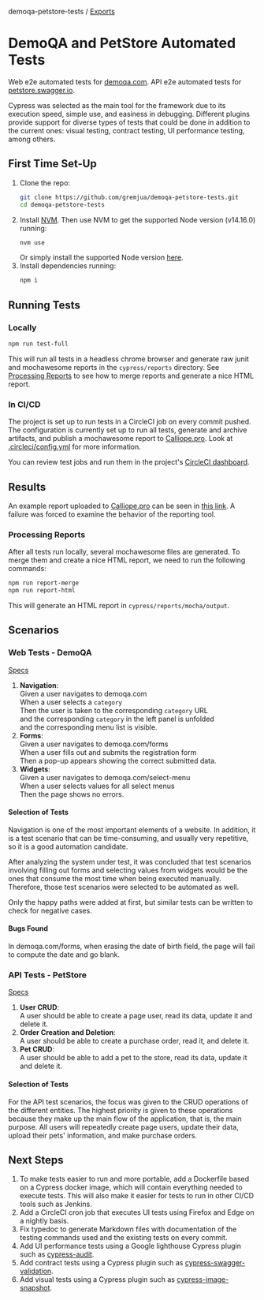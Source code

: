 demoqa-petstore-tests / [Exports](modules.md)

# DemoQA and PetStore Automated Tests

Web e2e automated tests for [demoqa.com](https://demoqa.com/).
API e2e automated tests for [petstore.swagger.io](https://petstore.swagger.io/#/).

Cypress was selected as the main tool for the framework due to its execution speed, simple use, and easiness in debugging. Different plugins provide support for diverse types of tests that could be done in addition to the current ones: visual testing, contract testing, UI performance testing, among others.

## First Time Set-Up

1. Clone the repo:
    ```sh
    git clone https://github.com/gremjua/demoqa-petstore-tests.git
    cd demoqa-petstore-tests
    ```
1. Install [NVM](https://github.com/nvm-sh/nvm). Then use NVM to get the supported Node version (v14.16.0) running:
    ```sh
    nvm use
    ```
    Or simply install the supported Node version [here](https://nodejs.org/dist/v14.16.0/).
1. Install dependencies running:
    ```sh
    npm i
    ```

## Running Tests

### Locally

```sh
npm run test-full
```

This will run all tests in a headless chrome browser and generate raw junit and mochawesome reports in the `cypress/reports` directory. See [Processing Reports](#processing-reports) to see how to merge reports and generate a nice HTML report.

### In CI/CD

The project is set up to run tests in a CircleCI job on every commit pushed. The configuration is currently set up to run all tests, generate and archive artifacts, and publish a mochawesome report to [Calliope.pro](calliope.pro). Look at [.circleci/config.yml](.circleci/config.yml) for more information.

You can review test jobs and run them in the project's [CircleCI dashboard](https://app.circleci.com/pipelines/github/gremjua/demoqa-petstore-tests).

## Results

An example report uploaded to [Calliope.pro](calliope.pro) can be seen in [this link](https://app.calliope.pro/reports/105700/public/0a04c34a-d038-4f7e-9855-c2c08b492da5). A failure was forced to examine the behavior of the reporting tool.

### Processing Reports

After all tests run locally, several mochawesome files are generated. To merge them and create a nice HTML report, we need to run the following commands:

```sh
npm run report-merge
npm run report-html
```

This will generate an HTML report in `cypress/reports/mocha/output`.

## Scenarios

### Web Tests - DemoQA

[Specs](cypress/specs/ui)

1. **Navigation**: <br>Given a user navigates to demoqa.com<br>When a user selects a `category`<br>Then the user is taken to the corresponding `category` URL<br>and the corresponding `category` in the left panel is unfolded<br>and the corresponding menu list is visible.
1. **Forms**: <br>Given a user navigates to demoqa.com/forms<br>When a user fills out and submits the registration form<br>Then a pop-up appears showing the correct submitted data.
1. **Widgets**: <br>Given a user navigates to demoqa.com/select-menu<br>When a user selects values for all select menus<br>Then the page shows no errors.

#### Selection of Tests

Navigation is one of the most important elements of a website. In addition, it is a test scenario that can be time-consuming, and usually very repetitive, so it is a good automation candidate.

After analyzing the system under test, it was concluded that test scenarios involving filling out forms and selecting values from widgets would be the ones that consume the most time when being executed manually. Therefore, those test scenarios were selected to be automated as well.

Only the happy paths were added at first, but similar tests can be written to check for negative cases.

#### Bugs Found

In demoqa.com/forms, when erasing the date of birth field, the page will fail to compute the date and go blank.

### API Tests - PetStore

[Specs](cypress/specs/api)

1. **User CRUD**: <br>A user should be able to create a page user, read its data, update it and delete it.
1. **Order Creation and Deletion**: <br>A user should be able to create a purchase order, read it, and delete it.
1. **Pet CRUD**: <br>A user should be able to add a pet to the store, read its data, update it and delete it.

#### Selection of Tests

For the API test scenarios, the focus was given to the CRUD operations of the different entities. The highest priority is given to these operations because they make up the main flow of the application, that is, the main purpose. All users will repeatedly create page users, update their data, upload their pets' information, and make purchase orders.

## Next Steps

1. To make tests easier to run and more portable, add a Dockerfile based on a Cypress docker image, which will contain everything needed to execute tests. This will also make it easier for tests to run in other CI/CD tools such as Jenkins.
1. Add a CircleCI cron job that executes UI tests using Firefox and Edge on a nightly basis.
1. Fix typedoc to generate Markdown files with documentation of the testing commands used and the existing tests on every commit.
1. Add UI performance tests using a Google lighthouse Cypress plugin such as [cypress-audit](https://www.npmjs.com/package/cypress-audit).
1. Add contract tests using a Cypress plugin such as [cypress-swagger-validation](https://github.com/jc21/cypress-swagger-validation).
1. Add visual tests using a Cypress plugin such as [cypress-image-snapshot](https://www.npmjs.com/package/cypress-image-snapshot).
